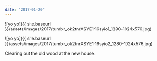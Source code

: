```yaml
---
date: "2017-01-20"
---
```


![yo yo]({{ site.baseurl }}/assets/images/2017/tumblr_ok2tnrXSYE1r16syio1_1280-1024x576.jpg)

![yo yo]({{ site.baseurl }}/assets/images/2017/tumblr_ok2tnrXSYE1r16syio2_1280-1024x576.jpg)

Clearing out the old wood at the new house.
